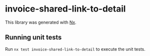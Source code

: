 # invoice-shared-link-to-detail

This library was generated with [Nx](https://nx.dev).

## Running unit tests

Run `nx test invoice-shared-link-to-detail` to execute the unit tests.
